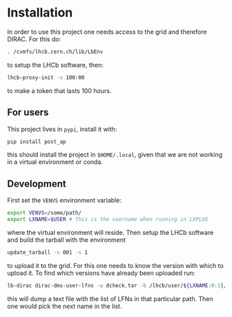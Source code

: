 # Installation

In order to use this project one needs access to the grid and therefore DIRAC. For this do:

```bash
. /cvmfs/lhcb.cern.ch/lib/LbEnv
```

to setup the LHCb software, then:

```bash
lhcb-proxy-init -v 100:00
```

to make a token that lasts 100 hours.

## For users

This project lives in `pypi`, install it with:

```bash
pip install post_ap
```

this should install the project in `$HOME/.local`, given that we are not working in a virtual environment or conda.

## Development 

First set the `VENVS` environment variable:

```bash
export VENVS=/some/path/
export LXNAME=$USER # This is the username when running in LXPLUS
```

where the virtual environment will reside. Then setup the LHCb software and build the tarball with the environment

```bash
update_tarball -v 001 -s 1
```

to upload it to the grid. For this one needs to know the version with which to upload it. To find which versions have
already been uploaded run:

```bash
lb-dirac dirac-dms-user-lfns -w dcheck.tar -b /lhcb/user/${LXNAME:0:1}/$LXNAME/run3/venv
```

this will dump a text file with the list of LFNs in that particular path. Then one would pick the next name in the list.
